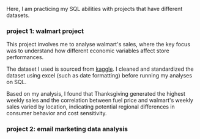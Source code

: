 Here, I am practicing my SQL abilities with projects that have different datasets.

### project 1: walmart project
This project involves me to analyse walmart's sales, where the key focus was to understand how different economic variables affect store performances.

The dataset I used is sourced from [kaggle](https://www.kaggle.com/datasets/mikhail1681/walmart-sales). I cleaned and standardized the dataset using excel (such as date formatting) before running my analyses on SQL. 

Based on my analysis, I found that Thanksgiving generated the highest weekly sales and the correlation between fuel price and walmart's weekly sales varied by location, indicating potential regional differences in consumer behavior and cost sensitivity.

### project 2: email marketing data analysis
